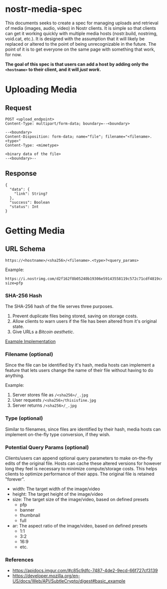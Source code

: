 # nostr-media-spec

This documents seeks to create a spec for managing uploads and retrieval of media (images, audio, video) in Nostr clients. It is simple so that clients can get it working quickly with multiple media hosts (nostr.build, nostrimg, void.cat, etc.). It is designed with the assumption that it will likely be replaced or altered to the point of being unrecognizable in the future. The point of it is to get everyone on the same page with something that work, for now.

**The goal of this spec is that users can add a host by adding only the `<hostname>` to their client, and it will *just work*.**

# Uploading Media

## Request

```
POST <upload_endpoint>
Content-Type: multipart/form-data; boundary=--<boundary>

--<boundary>
Content-Disposition: form-data; name="file"; filename="<filename>.<type>"
Content-Type: <mimetype>

<binary data of the file>
--<boundary>--
```

## Response

```
{
  "data": {
    "link": String?
  },
  "success": Boolean
  "status": Int
}
```

# Getting Media

## URL Schema

```
https://<hostname>/<sha256>/<filename>.<type>?<query_params>
```
Example:
```
https://i.nostrimg.com/d2f162f8b05240b19306e59143558119c572c71cdf4819c48193a5b79842b8fc/image.jpg?size=pfp
```

### SHA-256 Hash

The SHA-256 hash of the file serves three purposes.
1. Prevent duplicate files being stored, saving on storage costs.
2. Allow clients to warn users if the file has been altered from it's original state.
3. Give URLs a *Bitcoin aesthetic*.

[Example Implementation](https://codepen.io/dulldrums/pen/RqVrRr)

### Filename (optional)

Since the file can be identified by it's hash, media hosts can implement a feature that lets users change the name of their file without having to do anything.

Example:
1. Server stores file as `/<sha256>/_.jpg`
2. User requests `/<sha256>/thisisfine.jpg`
3. Server returns `/<sha256>/_.jpg`

### Type (optional)

Similar to filenames, since files are identified by their hash, media hosts can implement on-the-fly type conversion, if they wish.

### Potential Query Params (optional)

Clients/users can append optional query parameters to make on-the-fly edits of the original file. Hosts can cache these altered versions for however long they feel is necessary to minimize compute/storage costs. This helps clients to optimize performance of their apps. The original file is retained "forever".

- width: The target width of the image/video
- height: The target height of the image/video
- size: The target size of the image/video, based on defined presets
  - pfp
  - banner
  - thumbnail
  - full
- ar: The aspect ratio of the image/video, based on defined presets
  - 1:1
  - 3:2
  - 16:9
  - etc.

### References

- https://apidocs.imgur.com/#c85c9dfc-7487-4de2-9ecd-66f727cf3139
- https://developer.mozilla.org/en-US/docs/Web/API/SubtleCrypto/digest#basic_example
